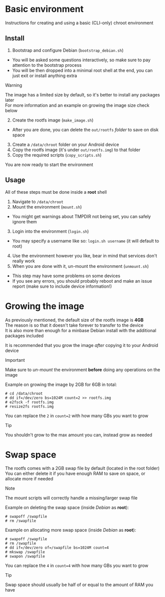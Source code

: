 # Basic environment
Instructions for creating and using a basic (CLI-only) chroot environment

## Install
1. Bootstrap and configure Debian (`bootstrap_debian.sh`)
- You will be asked some questions interactively, so make sure to pay attention to the bootstrap process
- You will be then dropped into a minimal root shell at the end, you can just exit or install anything extra

> [!WARNING]
> The image has a limited size by default, so it's better to install any packages later<br>
> For more information and an example on growing the image size check below

2. Create the rootfs image (`make_image.sh`)
- After you are done, you can delete the `out/rootfs` *folder* to save on disk space
3. Create a `/data/chroot` folder on your Android device
4. Copy the rootfs image (it's under `out/rootfs.img`) to that folder
5. Copy the required scripts (`copy_scripts.sh`)

You are now ready to start the environment

## Usage
All of these steps must be done inside a **root** shell
1. Navigate to `/data/chroot`
2. Mount the environment (`mount.sh`)
- You might get warnings about TMPDIR not being set, you can safely ignore them
3. Login into the environment (`login.sh`)
- You may specify a username like so: `login.sh username` (it will default to root)
4. Use the environment however you like, bear in mind that services don't really work
5. When you are done with it, un-mount the environment (`unmount.sh`)
- This step may have some problems on some devices
- If you see any errors, you should probably reboot and make an issue report (make sure to include device information!)

# Growing the image
As previously mentioned, the default size of the rootfs image is **4GB**<br>
The reason is so that it doesn't take forever to transfer to the device<br>
It is also more than enough for a minbase Debian install with the additional packages included

It is recommended that you grow the image *after* copying it to your Android device<br>
> [!IMPORTANT]  
> Make sure to *un-mount* the environment **before** doing any operations on the image

Example on growing the image by 2GB for 6GB in total:
```
# cd /data/chroot
# dd if=/dev/zero bs=1024M count=2 >> rootfs.img
# e2fsck -f rootfs.img
# resize2fs rootfs.img
```

You can replace the `2` in `count=2` with how many GBs you want to grow
> [!TIP]
> You shouldn't grow to the max amount you can, instead grow as needed

# Swap space
The rootfs comes with a 2GB swap file by default (located in the root folder)<br>
You can either delete it if you have enough RAM to save on space, or allocate more if needed

> [!NOTE]  
> The mount scripts will correctly handle a missing/larger swap file

Example on deleting the swap space (inside *Debian* as **root**):
```
# swapoff /swapfile
# rm /swapfile
```

Example on allocating more swap space (inside *Debian* as **root**):
```
# swapoff /swapfile
# rm /swapfile
# dd if=/dev/zero of=/swapfile bs=1024M count=4
# mkswap /swapfile
# swapon /swapfile
```

You can replace the `4` in `count=4` with how many GBs you want to grow
> [!TIP]
> Swap space should usually be half of or equal to the amount of RAM you have